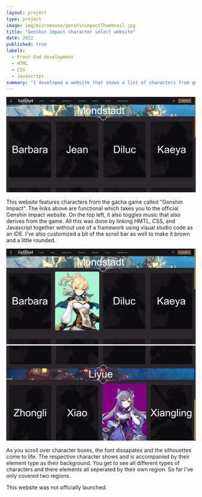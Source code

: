 ```yaml
---
layout: project
type: project
image: img/micromouse/genshinimpactThumbnail.jpg
title: "Genshin impact character select website"
date: 2022
published: true
labels:
  - Front-End development
  - HTML
  - CSS
  - Javascript
summary: "I developed a website that shows a list of characters from genshin impact, organized into their regions."
---
```


<div class="text-center p-4">
  <img width="800px" src="../img/micromouse/genshinwebsite1.png" class="img-thumbnail" >
</div>

  This website features characters from the gacha game called "Genshin Impact". The links above are functional which takes you to the official Genshin impact website. On the top left, it also toggles music that also derives from the game. All this was done by linking HMTL, CSS, and Javascript together without use of a framework using visual studio code as an IDE. I've also customized a bit of the scroll bar as well to make it brown and a little rounded.

<div class="text-center p-4">
  <img width="800px" src="../img/micromouse/genshinwebsite2.png" class="img-thumbnail" >
  <img width="800px" src="../img/micromouse/genshinwebsite3.png" class="img-thumbnail" >
</div>

As you scroll over character boxes, the font dissapates and the silhouettes come to life. The respective character shows and is accompanied by their element type as their background. You get to see all different types of characters and there elements all seperated by their own region. So far I've only covered two regions. 

This website was not officially launched.
